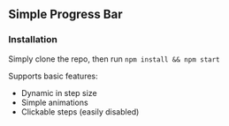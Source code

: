 ## Simple Progress Bar

### Installation

Simply clone the repo, then run `npm install && npm start`

Supports basic features:

* Dynamic in step size
* Simple animations
* Clickable steps (easily disabled)